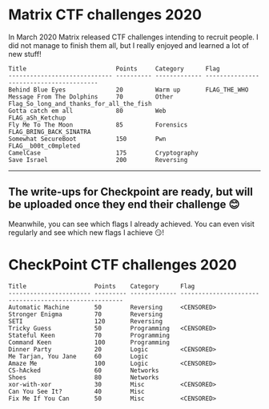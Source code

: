 # Matrix CTF challenges 2020
In March 2020 Matrix released CTF challenges intending to recruit people. I did not manage to finish them all, but I really enjoyed and learned a lot of new stuff!  
```
Title                         Points     Category      Flag
----------------------------- ---------- ------------- ----------------------------------------
Behind Blue Eyes              20         Warm up       FLAG_THE_WHO
Message From The Dolphins     70         Other         Flag_So_long_and_thanks_for_all_the_fish
Gotta catch em all            80         Web           FLAG_aSh_Ketchup
Fly Me To The Moon            85         Forensics     FLAG_BRING_BACK_SINATRA
Somewhat SecureBoot           150        Pwn           FLAG__b00t_c0mpleted
CamelCase                     175        Cryptography  
Save Israel                   200        Reversing
```

---

## __The write-ups for Checkpoint are ready, but will be uploaded once they end their challenge :blush:__  
Meanwhile, you can see which flags I already achieved. You can even visit regularly and see which new flags I achieve :smirk:!

# CheckPoint CTF challenges 2020  
```
Title                   Points    Category      Flag
----------------------- --------- ------------- ------------------------------------------------------
Automatic Machine       50        Reversing     <CENSORED>
Stronger Enigma         70        Reversing     
SETI                    120       Reversing       
Tricky Guess            50        Programming   <CENSORED>
Stateful Keen           70        Programming   
Command Keen            100       Programming   
Dinner Party            20        Logic         <CENSORED>
Me Tarjan, You Jane     60        Logic         
Amaze Me                100       Logic         <CENSORED>
CS-hAcked               60        Networks     
Shoes                   80        Networks     
xor-with-xor            30        Misc          <CENSORED>
Can You See It?         40        Misc
Fix Me If You Can       50        Misc          <CENSORED>
```
